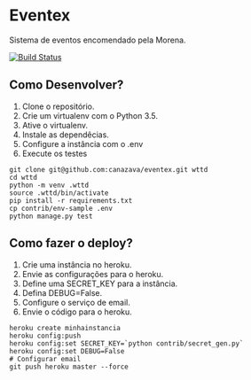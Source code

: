 # Eventex

Sistema de eventos encomendado pela Morena.

[![Build Status](https://travis-ci.org/canazava/wttd.svg?branch=github)](https://travis-ci.org/canazava/wttd)

## Como Desenvolver?

1. Clone o repositório.
2. Crie um virtualenv com o Python 3.5.
3. Ative o virtualenv.
4. Instale as dependêcias.
5. Configure a instância  com o .env
6. Execute os testes

```console
git clone git@github.com:canazava/eventex.git wttd
cd wttd
python -m venv .wttd
source .wttd/bin/activate
pip install -r requirements.txt
cp contrib/env-sample .env
python manage.py test
``` 

## Como fazer o deploy?

1. Crie uma instância no heroku.
2. Envie as configurações para o heroku.
3. Define uma SECRET_KEY para a instância.
4. Defina DEBUG=False.
5. Configure o serviço de email.
6. Envie o código para o heroku.

```console
heroku create minhainstancia
heroku config:push
heroku config:set SECRET_KEY=`python contrib/secret_gen.py`
heroku config:set DEBUG=False
# Configurar email
git push heroku master --force
``` 

